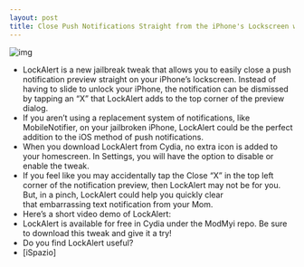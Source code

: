 ```yaml
---
layout: post
title: Close Push Notifications Straight from the iPhone's Lockscreen with LockAlert
---
```

![img](http://media.idownloadblog.com/wp-content/uploads/2011/06/lockalert.png)
* LockAlert is a new jailbreak tweak that allows you to easily close a push notification preview straight on your iPhone’s lockscreen. Instead of having to slide to unlock your iPhone, the notification can be dismissed by tapping an “X” that LockAlert adds to the top corner of the preview dialog.
* If you aren’t using a replacement system of notifications, like MobileNotifier, on your jailbroken iPhone, LockAlert could be the perfect addition to the iOS method of push notifications.
* When you download LockAlert from Cydia, no extra icon is added to your homescreen. In Settings, you will have the option to disable or enable the tweak.
* If you feel like you may accidentally tap the Close “X” in the top left corner of the notification preview, then LockAlert may not be for you. But, in a pinch, LockAlert could help you quickly clear that embarrassing text notification from your Mom.
* Here’s a short video demo of LockAlert:
* LockAlert is available for free in Cydia under the ModMyi repo. Be sure to download this tweak and give it a try!
* Do you find LockAlert useful?
* [iSpazio]

